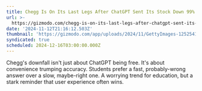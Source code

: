 ```yaml
---
title: Chegg Is On Its Last Legs After ChatGPT Sent Its Stock Down 99%
url: >-
  https://gizmodo.com/chegg-is-on-its-last-legs-after-chatgpt-sent-its-stock-down-99-2000522585
date: '2024-11-12T21:16:12.503Z'
thumbnail: 'https://gizmodo.com/app/uploads/2024/11/GettyImages-1252541071.jpg'
syndicated: true
scheduled: 2024-12-16T03:00:00.000Z
---
```

Chegg's downfall isn't just about ChatGPT being free. It's about convenience trumping accuracy. Students prefer a fast, probably-wrong answer over a slow, maybe-right one.  A worrying trend for education, but a stark reminder that user experience often wins.
